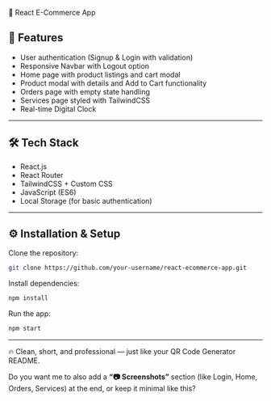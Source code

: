  🛒 React E-Commerce App

## 🚀 Features

* User authentication (Signup & Login with validation)
* Responsive Navbar with Logout option
* Home page with product listings and cart modal
* Product modal with details and Add to Cart functionality
* Orders page with empty state handling
* Services page styled with TailwindCSS
* Real-time Digital Clock

---

## 🛠️ Tech Stack

* React.js
* React Router
* TailwindCSS + Custom CSS
* JavaScript (ES6)
* Local Storage (for basic authentication)

---

## ⚙️ Installation & Setup

Clone the repository:

```bash
git clone https://github.com/your-username/react-ecommerce-app.git
```

Install dependencies:

```bash
npm install
```

Run the app:

```bash
npm start
```

---

🔥 Clean, short, and professional — just like your QR Code Generator README.

Do you want me to also add a **“📷 Screenshots”** section (like Login, Home, Orders, Services) at the end, or keep it minimal like this?
